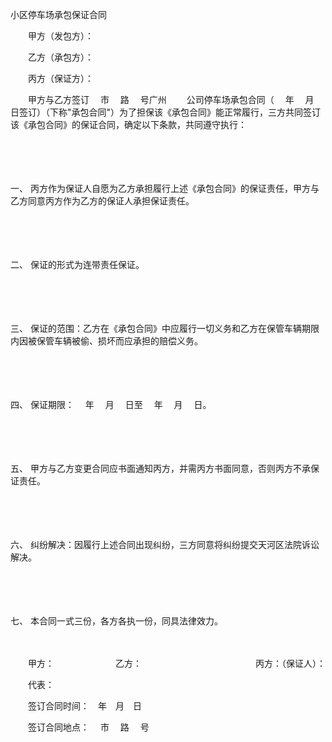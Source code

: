 



小区停车场承包保证合同



 

　　甲方（发包方）：

　　乙方（承包方）：

　　丙方（保证方）：　　

　　甲方与乙方签订　 市　 路　 号广州　　 公司停车场承包合同（　 年　 月　 日签订）（下称"承包合同"）为了担保该《承包合同》能正常履行，三方共同签订该《承包合同》的保证合同，确定以下条款，共同遵守执行：

　　

　　

一、
丙方作为保证人自愿为乙方承担履行上述《承包合同》的保证责任，甲方与乙方同意丙方作为乙方的保证人承担保证责任。

　　

　　

二、
保证的形式为连带责任保证。

　　

　　

三、
保证的范围：乙方在《承包合同》中应履行一切义务和乙方在保管车辆期限内因被保管车辆被偷、损坏而应承担的赔偿义务。

　　

　　

四、
保证期限：　 年　 月　 日至　 年　 月　 日。

　　

　　

五、
甲方与乙方变更合同应书面通知丙方，并需丙方书面同意，否则丙方不承保证责任。

　　

　　

六、
纠纷解决：因履行上述合同出现纠纷，三方同意将纠纷提交天河区法院诉讼解决。

　　

　　

七、
本合同一式三份，各方各执一份，同具法律效力。　　

　　

　　甲方：　　　　　　　乙方：　　　　　　　　　　　　　丙方：（保证人）：

　　代表：

　　签订合同时间：　年　月　日

　　签订合同地点：　 市　 路　 号